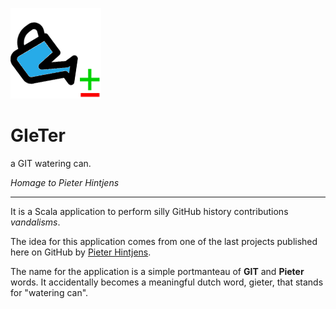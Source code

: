 
![GIeTer logo](/gieter.png)  



# GIeTer

a GIT watering can.

_Homage to Pieter Hintjens_

---

It is a Scala application to perform silly GitHub history contributions _vandalisms_.

The idea for this application comes from one of the last projects published here on GitHub by [Pieter Hintjens](https://github.com/hintjens).

The name for the application is a simple portmanteau of **GIT** and **Pieter** words. It accidentally becomes a meaningful dutch word, gieter, that stands for "watering can".



